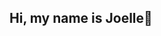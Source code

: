 ## Hi, my name is Joelle👋

<!--
**joellesteiner/joellesteiner** is a ✨ _special_ ✨ repository because its `README.md` (this file) appears on your GitHub profile.

I currently study Digital & Technology Solutions at QMUL , I am also an apprentice.
I am on the Software Engineer Pathway and have a little bit of experience in Python 🖥️
I live currently in London at home.
